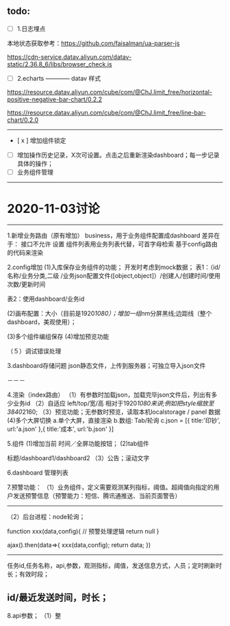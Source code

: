 ## todo:

- [ ] 1.日志埋点

本地状态获取参考：https://github.com/faisalman/ua-parser-js

https://cdn-service.datav.aliyun.com/datav-static/2.36.8_6/libs/browser_check.js


- [ ] 2.echarts ———— datav 样式

https://resource.datav.aliyun.com/cube/com/@ChJ.limit_free/horizontal-positive-negative-bar-chart/0.2.2

https://resource.datav.aliyun.com/cube/com/@ChJ.limit_free/line-bar-chart/0.2.0

---

- [ x ] 增加组件锁定
- [ ] 增加操作历史记录，X次可设置。点击之后重新渲染dashboard；每一步记录具体的操作；
- [ ] 业务组件管理

-----

# 2020-11-03讨论

---
1.新增业务路由（原有增加） business，用于业务组件配置成dashboard
差异在于：
接口不允许 设置
组件列表用业务列表代替，可首字母检索
基于config路由的代码来渲染

2.config增加
(1)入库保存业务组件的功能；
开发时考虑到mock数据；
表1：（id/名称/业务分类,二级 /业务json配置文件([object,object]）/创建人/创建时间/使用次数/更新时间

表2：使用dashboard/业务id

(2)画布配置：大小（目前是1920*1080）；增加一组n*m分屏黑线;边距线（整个dashboard，美观使用）；

 
(3)多个组件编组保存 
(4)增加预览功能

（５）调试错误处理

3.dashboard存储问题
 json静态文件，上传到服务器；可独立导入json文件

－－－

4.渲染（index路由）
（1）有参数时加载json，加载完毕json文件后，列出有多少业务id
（2）自适应 left/top/宽/高 相对于1920*1080来讲;例如把style缩放至3840*2160;
（3）预览功能；无参数时预览，读取本机localstorage  / panel 数据
(4)多个大屏切换
 a.单个大屏，直接渲染
 b.数组: Tab/轮询
  c.json = [{
	title:'印钞',
	url:'a.json'
 },{
	title:'成本',
	url:'b.json'
 }]

5.组件
(1)增加当前 时间／全屏功能按钮；
(2)tab组件

标题/dashboard1/dashboard2
（3）公告；滚动文字

6.dashboard 管理列表

7.预警功能：
（1）业务组件，定义需要观测某列指标，阈值。超阈值向指定的用户发送预警信息（预警能力：短信、腾讯通推送、当前页面警告）

---

（2）后台进程：node轮询；

function xxx(data,config){
  // 预警处理逻辑
  return null
}

ajax().then(data=>{
	xxx(data,config);
	return data;
})

---

任务id,任务名称，api,参数，观测指标，阈值，发送信息方式，人员；定时刷新时长；有效时段；

id/最近发送时间，时长；
---

8.api参数；
（1）整
